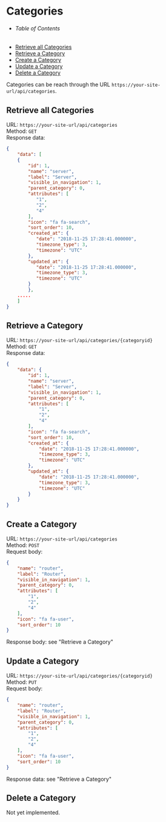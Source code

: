 # Categories

- ###### Table of Contents
- [Retrieve all Categories](#retrieve-all-categories)
- [Retrieve a Category](#retrieve-a-category)
- [Create a Category](#create-a-category)
- [Update a Category](#update-a-category)
- [Delete a Category](#delete-a-category)

Categories can be reach through the URL `https://your-site-url/api/categories`.

<a name="retrieve-all-categories"></a>
## Retrieve all Categories

URL: `https://your-site-url/api/categories`  
Method: `GET`  
Response data:
```JSON
{
    "data": [
    {
        "id": 1,
        "name": "server",
        "label": "Server",
        "visible_in_navigation": 1,
        "parent_category": 0,
        "attributes": [
           "1",
           "2",
           "4"
        ],
        "icon": "fa fa-search",
        "sort_order": 10,
        "created_at": {
           "date": "2018-11-25 17:28:41.000000",
           "timezone_type": 3,
           "timezone": "UTC"
        },
        "updated_at": {
           "date": "2018-11-25 17:28:41.000000",
           "timezone_type": 3,
           "timezone": "UTC"
        }
        },
    .....
    ]
}
```

<a name="retrieve-a-category"></a>
## Retrieve a Category

URL: `https://your-site-url/api/categories/{categoryid}`  
Method: `GET`  
Response data:
```JSON
{
    "data": {
        "id": 1,
        "name": "server",
        "label": "Server",
        "visible_in_navigation": 1,
        "parent_category": 0,
        "attributes": [
            "1",
            "2",
            "4"
        ],
        "icon": "fa fa-search",
        "sort_order": 10,
        "created_at": {
            "date": "2018-11-25 17:28:41.000000",
            "timezone_type": 3,
            "timezone": "UTC"
        },
        "updated_at": {
            "date": "2018-11-25 17:28:41.000000",
            "timezone_type": 3,
            "timezone": "UTC"
        }
    }
}
```

<a name="create-a-category"></a>
## Create a Category

URL: `https://your-site-url/api/categories`  
Method: `POST`  
Request body:
```JSON
{
    "name": "router",
    "label": "Router",
    "visible_in_navigation": 1,
    "parent_category": 0,
    "attributes": [
        "1",
        "2",
        "4"
    ],
    "icon": "fa fa-user",
    "sort_order": 10
}
```

Response body: see "Retrieve a Category"

<a name="update-a-category"></a>
## Update a Category

URL: `https://your-site-url/api/categories/{categoryid}`  
Method: `PUT`  
Request body:
```JSON
{
    "name": "router",
    "label": "Router",
    "visible_in_navigation": 1,
    "parent_category": 0,
    "attributes": [
        "1",
        "2",
        "4"
    ],
    "icon": "fa fa-user",
    "sort_order": 10
}
```

Response data: see "Retrieve a Category"

<a name="delete-a-category"></a>
## Delete a Category

Not yet implemented.